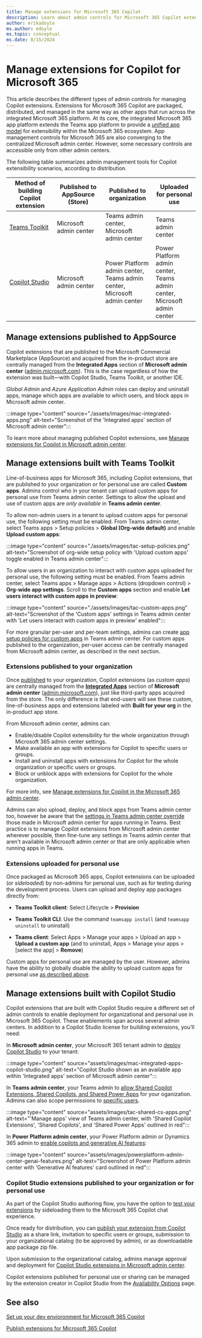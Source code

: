 ```yaml
---
title: Manage extensions for Microsoft 365 Copilot
description: Learn about admin controls for Microsoft 365 Copilot extensions
author: erikadoyle
ms.author: edoyle
ms.topic: conceptual
ms.date: 8/15/2024
---
```


# Manage extensions for Copilot for Microsoft 365

This article describes the different types of admin controls for managing Copilot extensions. Extensions for Microsoft 365 Copilot are packaged, distributed, and managed in the same way as other apps that run across the integrated Microsoft 365 platform. At its core, the integrated Microsoft 365 app platform extends the Teams app platform to provide a [unified app model](extensions-are-apps.md) for extensibility within the Microsoft 365 ecosystem. App management controls for Microsoft 365 are also converging to the centralized Microsoft admin center. However, some necessary controls are accessible only from other admin centers.

The following table summarizes admin management tools for Copilot extensibility scenarios, according to distribution.

| Method of building Copilot extension | Published to AppSource (Store) | Published to organization | Uploaded for personal use|
|----------|-----------|------------|-----------|
|[Teams Toolkit](#manage-extensions-built-with-teams-toolkit-and-other-ides) | Microsoft admin center | Teams admin center,<br> Microsoft admin center| Teams admin center|
|[Copilot Studio](#manage-extensions-built-with-copilot-studio)| Microsoft admin center| Power Platform admin center,<br> Teams admin center,<br> Microsoft admin center | Power Platform admin center,<br> Teams admin center,<br> Microsoft admin center|

## Manage extensions published to AppSource

Copilot extensions that are published to the Microsoft Commercial Marketplace (AppSource) and acquired from the in-product store are centrally managed from the **Integrated Apps** section of **Microsoft admin center** ([admin.microsoft.com](https://admin.microsoft.com)). This is the case regardless of how the extension was built—with Copilot Studio, Teams Toolkit, or another IDE.

*Global Admin* and *Azure Application Admin* roles can deploy and uninstall apps, manage which apps are available to which users, and block apps in Microsoft admin center.

:::image type="content" source="./assets/images/mac-integrated-apps.png" alt-text="Screenshot of the 'Integrated apps' section of Microsoft admin center":::

To learn more about managing published Copilot extensions, see [Manage extensions for Copilot in Microsoft admin center](/microsoft-365/admin/manage/manage-plugins-for-copilot-in-integrated-apps?context=/microsoft-365-copilot/extensibility/context).

## Manage extensions built with Teams Toolkit

Line-of-business apps for Microsoft 365, including Copilot extensions, that are published to your organization or for personal use are called **Custom apps**. Admins control who in your tenant can upload custom apps for personal use from Teams admin center. Settings to allow the upload and use of custom apps are *only available* in **Teams admin center**. 

To allow non-admin users in a tenant to upload custom apps for personal use, the following setting must be enabled. From Teams admin center, select Teams apps > Setup policies > **Global (Org-wide default)** and enable **Upload custom apps**:

:::image type="content" source="./assets/images/tac-setup-policies.png" alt-text="Screenshot of org-wide setup policy with 'Upload custom apps' toggle enabled in Teams admin center":::

To allow users in an organization to interact with custom apps uploaded for personal use, the following setting must be enabled. From Teams admin center, select Teams apps > Manage apps > Actions (dropdown control) > **Org-wide app settings**. Scroll to the **Custom apps** section and enable **Let users interact with custom apps in preview**:

:::image type="content" source="./assets/images/tac-custom-apps.png" alt-text="Screenshot of the 'Custom apps' settings in Teams admin center with 'Let users interact with custom apps in preview' enabled":::

For more granular per-user and per-team settings, admins can create [app setup policies for custom apps](/microsoftteams/teams-custom-app-policies-and-settings#app-setup-policy-settings-for-custom-apps) in Teams admin center. For custom apps published to the organization, per-user access can be centrally managed from Microsoft admin center, as described in the next section.

### Extensions published to your organization

Once [published](./publish.md) to your organization, Copilot extensions (as *custom apps*) are centrally managed from the [**Integrated Apps**](/microsoft-365/admin/manage/manage-plugins-for-copilot-in-integrated-apps?context=/microsoft-365-copilot/extensibility/context) section of **Microsoft admin center** ([admin.microsoft.com](https://admin.microsoft.com)), just like third-party apps acquired from the store. The only difference is that end-users will see these custom, line-of-business apps and extensions labeled with **Built for your org** in the in-product app store.

From Microsoft admin center, admins can:

- Enable/disable Copilot extensibility for the whole organization through Microsoft 365 admin center settings.
- Make available an app with extensions for Copilot to specific users or groups.
- Install and uninstall apps with extensions for Copilot for the whole organization or specific users or groups.
- Block or unblock apps with extensions for Copilot for the whole organization.

For more info, see [Manage extensions for Copilot in the Microsoft 365 admin center](/microsoft-365/admin/manage/manage-plugins-for-copilot-in-integrated-apps?context=/microsoft-365-copilot/extensibility/context#manage-extensions-for-copilot-in-the-microsoft-365-admin-center).



Admins can also upload, deploy, and block apps from Teams admin center too, however be aware that the [settings in Teams admin center override](/microsoft-365/admin/manage/teams-apps-work-on-outlook-and-m365#what-happens-to-your-settings-on-teams-and-outlook) those made in Microsoft admin center for apps running in Teams. 
Best practice is to manage Copilot extensions from Microsoft admin center wherever possible, then fine-tune any settings in Teams admin center that aren't available in Microsoft admin center or that are only applicable when running apps in Teams.

### Extensions uploaded for personal use

Once packaged as Microsoft 365 apps, Copilot extensions can be uploaded (or *sideloaded*) by non-admins for personal use, such as for testing during the development process. Users can upload and deploy app packages directly from:

- **Teams Toolkit client**: Select Lifecycle > **Provision**

- **Teams Toolkit CLI**: Use the command `teamsapp install` (and `teamsapp uninstall` to uninstall)

- **Teams client**: Select Apps > Manage your apps > Upload an app > **Upload a custom app** (and to uninstall, Apps > Manage your apps > [select the app] > **Remove**)

Custom apps for personal use are managed by the user. However, admins have the ability to globally disable the ability to upload custom apps for personal use [as described above](#manage-extensions-built-with-teams-toolkit-and-other-ides).

## Manage extensions built with Copilot Studio

Copilot extensions that are built with Copilot Studio require a different set of admin controls to enable deployment for organizational and personal use in Microsoft 365 Copilot. These enablements span across several admin centers. In addition to a Copilot Studio license for building extensions, you'll need:

In **Microsoft admin center**, your Microsoft 365 tenant admin to [deploy  Copilot Studio](/microsoft-copilot-studio/copilot-plugins-overview#deploy-the-microsoft-copilot-studio-app-admin) to your tenant:

:::image type="content" source="assets/images/mac-integrated-apps-copilot-studio.png" alt-text="Copilot Studio shown as an available app within 'Integrated apps' section of Microsoft admin center":::

In **Teams admin center**, your Teams admin to [allow Shared Copilot Extensions, Shared Copilots, and Shared Power Apps](/microsoftteams/manage-power-platform-apps#allow-or-block-microsoft-power-platform-apps-for-your-organization) for your oganization. Admins can also scope permissions to [specific users](/microsoftteams/manage-power-platform-apps#allow-microsoft-power-platform-apps-for-specific-users).

:::image type="content" source="assets/images/tac-shared-cs-apps.png" alt-text="'Manage apps' view of Teams admin center, with 'Shared Copilot Extensions', 'Shared Copilots', and 'Shared Power Apps' outlined in red":::

 In **Power Platform admin center**, your Power Platform admin or Dynamics 365 admin to [enable copilots and generative AI features](/power-platform/admin/geographical-availability-copilot):

:::image type="content" source="assets/images/powerplatform-admin-center-genai-features.png" alt-text="Screenshot of Power Platform admin center with 'Generative AI features' card outlined in red":::

### Copilot Studio extensions published to your organization or for personal use

As part of the Copilot Studio authoring flow, you have the option to [test your extensions](/microsoft-copilot-studio/microsoft-copilot-extend-copilot-extensions?context=microsoft-365-copilot/extensibility/context#finishing-and-testing) by sideloading them to the Microsoft 365 Copilot chat experience. 

Once ready for distribution, you can [publish your extension from Copilot Studio](/microsoft-copilot-studio/microsoft-copilot-extend-copilot-extensions?context=microsoft-365-copilot/extensibility/context#publishing-a-copilot-extension) as a share link, invitation to specific users or groups, submission to your organizational catalog (to be approved by admin), or as downloadable app package zip file.

Upon submission to the organizational catalog, admins manage approval and deployment for [Copilot Studio extensions in Microsoft admin center](/microsoft-365/admin/manage/manage-plugins-for-copilot-in-integrated-apps?context=microsoft-365-copilot/extensibility/context#publish-extensions-for-copilot).

Copilot extensions published for personal use or sharing can be managed by the extension creator in Copilot Studio from the [Availability Options](/microsoft-copilot-studio/microsoft-copilot-extend-copilot-extensions?context=/microsoft-365-copilot/extensibility/context#availablity-options) page.

## See also

[Set up your dev envioronment for Microsoft 365 Copilot](prerequisites.md)

[Publish extensions for Microsoft 365 Copilot](publish.md)


